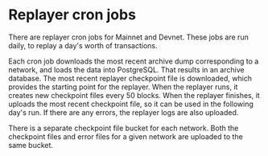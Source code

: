 Replayer cron jobs
==================

There are replayer cron jobs for Mainnet and Devnet. These
jobs are run daily, to replay a day's worth of transactions.

Each cron job downloads the most recent archive dump corresponding to
a network, and loads the data into PostgreSQL. That results in an
archive database. The most recent replayer checkpoint file is
downloaded, which provides the starting point for the replayer. When
the replayer runs, it creates new checkpoint files every 50
blocks. When the replayer finishes, it uploads the most recent
checkpoint file, so it can be used in the following day's run. If
there are any errors, the replayer logs are also uploaded.

There is a separate checkpoint file bucket for each network.  Both the
checkpoint files and error files for a given network are uploaded to
the same bucket.
